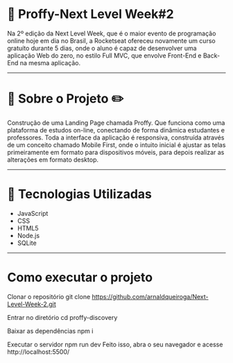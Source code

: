 # :rocket: Proffy-Next Level Week#2 

Na 2º edição da Next Level Week, que é o maior evento de programação online hoje em dia no Brasil, a Rocketseat ofereceu novamente um curso gratuíto durante 5 dias, onde o aluno é capaz de desenvolver uma aplicação Web do zero, no estilo Full MVC, que envolve Front-End e Back-End na mesma aplicação.

---

# 📝 Sobre o Projeto :pencil2:

Construção de uma Landing Page chamada Proffy. Que funciona como uma plataforma de estudos on-line, conectando de forma dinâmica estudantes e professores. Toda a interface da aplicação é responsiva, construída através de um conceito chamado Mobile First, onde o intuito inicial é ajustar as telas primeiramente em formato para dispositivos móveis, para depois realizar as alterações em formato desktop.

---

# 📱 Tecnologias Utilizadas 

* JavaScript
* CSS
* HTML5
* Node.js
* SQLite

---

# Como executar o projeto

Clonar o repositório
git clone https://github.com/arnaldqueiroga/Next-Level-Week-2.git

Entrar no diretório
cd proffy-discovery

Baixar as dependências
npm i

Executar o servidor
npm run dev
Feito isso, abra o seu navegador e acesse http://localhost:5500/
